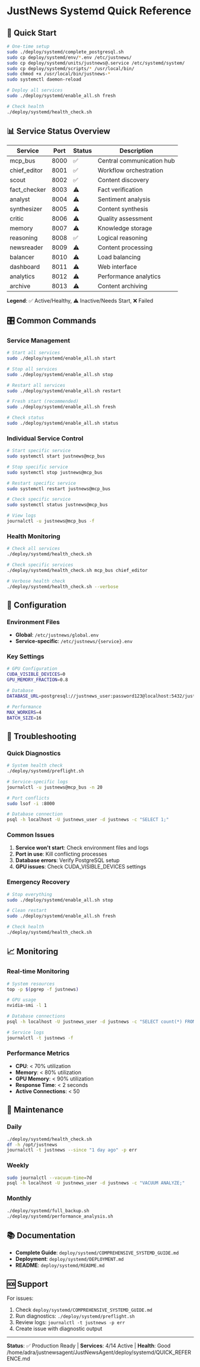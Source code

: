 # JustNews Systemd Quick Reference

## 🚀 Quick Start

```bash
# One-time setup
sudo ./deploy/systemd/complete_postgresql.sh
sudo cp deploy/systemd/env/*.env /etc/justnews/
sudo cp deploy/systemd/units/justnews@.service /etc/systemd/system/
sudo cp deploy/systemd/scripts/* /usr/local/bin/
sudo chmod +x /usr/local/bin/justnews-*
sudo systemctl daemon-reload

# Deploy all services
sudo ./deploy/systemd/enable_all.sh fresh

# Check health
./deploy/systemd/health_check.sh
```

## 📊 Service Status Overview

| Service | Port | Status | Description |
|---------|------|--------|-------------|
| mcp_bus | 8000 | ✅ | Central communication hub |
| chief_editor | 8001 | ✅ | Workflow orchestration |
| scout | 8002 | ✅ | Content discovery |
| fact_checker | 8003 | ⚠️ | Fact verification |
| analyst | 8004 | ⚠️ | Sentiment analysis |
| synthesizer | 8005 | ⚠️ | Content synthesis |
| critic | 8006 | ⚠️ | Quality assessment |
| memory | 8007 | ⚠️ | Knowledge storage |
| reasoning | 8008 | ✅ | Logical reasoning |
| newsreader | 8009 | ⚠️ | Content processing |
| balancer | 8010 | ⚠️ | Load balancing |
| dashboard | 8011 | ⚠️ | Web interface |
| analytics | 8012 | ⚠️ | Performance analytics |
| archive | 8013 | ⚠️ | Content archiving |

**Legend**: ✅ Active/Healthy, ⚠️ Inactive/Needs Start, ❌ Failed

## 🎛️ Common Commands

### Service Management
```bash
# Start all services
sudo ./deploy/systemd/enable_all.sh start

# Stop all services
sudo ./deploy/systemd/enable_all.sh stop

# Restart all services
sudo ./deploy/systemd/enable_all.sh restart

# Fresh start (recommended)
sudo ./deploy/systemd/enable_all.sh fresh

# Check status
sudo ./deploy/systemd/enable_all.sh status
```

### Individual Service Control
```bash
# Start specific service
sudo systemctl start justnews@mcp_bus

# Stop specific service
sudo systemctl stop justnews@mcp_bus

# Restart specific service
sudo systemctl restart justnews@mcp_bus

# Check specific service
sudo systemctl status justnews@mcp_bus

# View logs
journalctl -u justnews@mcp_bus -f
```

### Health Monitoring
```bash
# Check all services
./deploy/systemd/health_check.sh

# Check specific services
./deploy/systemd/health_check.sh mcp_bus chief_editor

# Verbose health check
./deploy/systemd/health_check.sh --verbose
```

## 🔧 Configuration

### Environment Files
- **Global**: `/etc/justnews/global.env`
- **Service-specific**: `/etc/justnews/{service}.env`

### Key Settings
```bash
# GPU Configuration
CUDA_VISIBLE_DEVICES=0
GPU_MEMORY_FRACTION=0.8

# Database
DATABASE_URL=postgresql://justnews_user:password123@localhost:5432/justnews

# Performance
MAX_WORKERS=4
BATCH_SIZE=16
```

## 🚨 Troubleshooting

### Quick Diagnostics
```bash
# System health check
./deploy/systemd/preflight.sh

# Service-specific logs
journalctl -u justnews@mcp_bus -n 20

# Port conflicts
sudo lsof -i :8000

# Database connection
psql -h localhost -U justnews_user -d justnews -c "SELECT 1;"
```

### Common Issues
1. **Service won't start**: Check environment files and logs
2. **Port in use**: Kill conflicting processes
3. **Database errors**: Verify PostgreSQL setup
4. **GPU issues**: Check CUDA_VISIBLE_DEVICES settings

### Emergency Recovery
```bash
# Stop everything
sudo ./deploy/systemd/enable_all.sh stop

# Clean restart
sudo ./deploy/systemd/enable_all.sh fresh

# Check health
./deploy/systemd/health_check.sh
```

## 📈 Monitoring

### Real-time Monitoring
```bash
# System resources
top -p $(pgrep -f justnews)

# GPU usage
nvidia-smi -l 1

# Database connections
psql -h localhost -U justnews_user -d justnews -c "SELECT count(*) FROM pg_stat_activity;"

# Service logs
journalctl -t justnews -f
```

### Performance Metrics
- **CPU**: < 70% utilization
- **Memory**: < 80% utilization
- **GPU Memory**: < 90% utilization
- **Response Time**: < 2 seconds
- **Active Connections**: < 50

## 🔄 Maintenance

### Daily
```bash
./deploy/systemd/health_check.sh
df -h /opt/justnews
journalctl -t justnews --since "1 day ago" -p err
```

### Weekly
```bash
sudo journalctl --vacuum-time=7d
psql -h localhost -U justnews_user -d justnews -c "VACUUM ANALYZE;"
```

### Monthly
```bash
./deploy/systemd/full_backup.sh
./deploy/systemd/performance_analysis.sh
```

## 📚 Documentation

- **Complete Guide**: `deploy/systemd/COMPREHENSIVE_SYSTEMD_GUIDE.md`
- **Deployment**: `deploy/systemd/DEPLOYMENT.md`
- **README**: `deploy/systemd/README.md`

## 🆘 Support

For issues:
1. Check `deploy/systemd/COMPREHENSIVE_SYSTEMD_GUIDE.md`
2. Run diagnostics: `./deploy/systemd/preflight.sh`
3. Review logs: `journalctl -t justnews -p err`
4. Create issue with diagnostic output

---

**Status**: ✅ Production Ready | **Services**: 4/14 Active | **Health**: Good</content>
<parameter name="filePath">/home/adra/justnewsagent/JustNewsAgent/deploy/systemd/QUICK_REFERENCE.md
